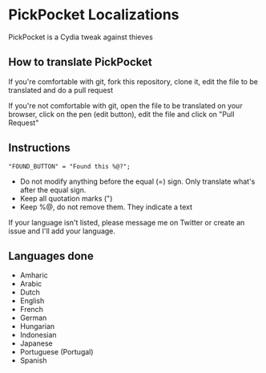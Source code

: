 # PickPocket Localizations

PickPocket is a Cydia tweak against thieves

## How to translate PickPocket

If you're comfortable with git, fork this repository, clone it, edit the file to be translated and do a pull request

If you're not comfortable with git, open the file to be translated on your browser, click on the pen (edit button), edit the file and click on "Pull Request"

## Instructions

`"FOUND_BUTTON" = "Found this %@?";`

* Do not modify anything before the equal (=) sign. Only translate what's after the equal sign.
* Keep all quotation marks (")
* Keep %@, do not remove them. They indicate a text

If your language isn't listed, please message me on Twitter or create an issue and I'll add your language.

## Languages done

* Amharic
* Arabic
* Dutch
* English
* French
* German
* Hungarian
* Indonesian
* Japanese
* Portuguese (Portugal)
* Spanish

